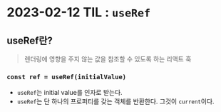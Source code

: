 # 2023-02-12 TIL : `useRef`

## useRef란?
> 렌더링에 영향을 주지 않는 값을 참조할 수 있도록 하는 리액트 훅

### `const ref = useRef(initialValue)`
- `useRef`는 initial value를 인자로 받는다.
- `useRef`는 단 하나의 프로퍼티를 갖는 객체를 반환한다. 그것이 `current`이다.